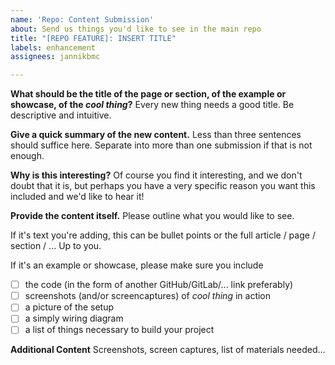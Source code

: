 ```yaml
---
name: 'Repo: Content Submission'
about: Send us things you'd like to see in the main repo
title: "[REPO FEATURE]: INSERT TITLE"
labels: enhancement
assignees: jannikbmc

---
```


**What should be the title of the page or section, of the example or showcase, of the _cool thing_?**
Every new thing needs a good title. Be descriptive and intuitive.

**Give a quick summary of the new content.**
Less than three sentences should suffice here. Separate into more than one submission if that is not enough.

**Why is this interesting?**
Of course you find it interesting, and we don't doubt that it is, but perhaps you have a very specific reason you want this included and we'd like to hear it!

**Provide the content itself.**
Please outline what you would like to see.

If it's text you're adding, this can be bullet points or the full article / page / section / ... Up to you.

If it's an example or showcase, please make sure you include

- [ ] the code (in the form of another GitHub/GitLab/... link preferably)
- [ ] screenshots (and/or screencaptures) of _cool thing_ in action
- [ ] a picture of the setup
- [ ] a simply wiring diagram
- [ ] a list of things necessary to build your project

**Additional Content**
Screenshots, screen captures, list of materials needed...
